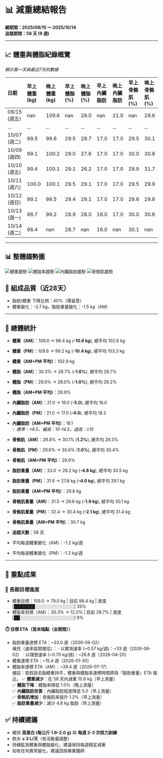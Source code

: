 # 📊 減重總結報告

**總期間：2025/08/15 ～ 2025/10/14**  
**追蹤期間：58 天 (9 週)**  

---

## 📈 體重與體脂紀錄概覽

*顯示第一天與最近7天的數據*

| 日期         | 早上體重 (kg)   | 晚上體重 (kg)   | 早上體脂 (%)   | 晚上體脂 (%)   | 早上內臟脂肪   | 晚上內臟脂肪   | 早上骨骼肌 (%)   | 晚上骨骼肌 (%)   |
|:-------------|:----------------|:----------------|:---------------|:---------------|:---------------|:---------------|:-----------------|:-----------------|
| 08/15 (週五) | nan             | 109.6           | nan            | 29.0           | nan            | 21.0           | nan              | 29.6             |
| ...          | ...             | ...             | ...            | ...            | ...            | ...            | ...              | ...              |
| 10/07 (週二) | 99.5            | 99.6            | 29.5           | 28.7           | 17.0           | 17.0           | 29.5             | 30.1             |
| 10/09 (週四) | 99.1            | 100.2           | 29.0           | 27.6           | 17.0           | 17.0           | 30.0             | 30.8             |
| 10/10 (週五) | 99.4            | 100.1           | 29.1           | 26.2           | 17.0           | 17.0           | 29.9             | 31.7             |
| 10/11 (週六) | 100.0           | 100.1           | 29.5           | 29.1           | 17.0           | 17.0           | 29.5             | 29.9             |
| 10/12 (週日) | 99.1            | 99.5            | 29.4           | 29.1           | 17.0           | 17.0           | 29.6             | 29.8             |
| 10/13 (週一) | 98.7            | 99.2            | 28.9           | 28.0           | 16.0           | 17.0           | 30.0             | 30.6             |
| 10/14 (週二) | 98.4            | nan             | 28.7           | nan            | 16.0           | nan            | 30.1             | nan              |

---

## 📊 整體趨勢圖

![體重趨勢](summary_weight_trend.png)
![體脂率趨勢](summary_bodyfat_trend.png)
![內臟脂肪趨勢](summary_visceral_fat_trend.png)
![骨骼肌趨勢](summary_muscle_trend.png)

## 🧪 組成品質（近28天）

- 脂肪/體重 下降比例：40%（需留意）  
- 體重變化：-3.7 kg，脂肪重量變化：-1.5 kg（AM）  

---

## 📌 總體統計

- **體重（AM）**：109.0 → 98.4 kg  (**-10.6 kg**), 總平均 102.6 kg  
- **體重（PM）**：109.6 → 99.2 kg  (**-10.4 kg**), 總平均 103.3 kg  
- **體重（AM+PM 平均）**：102.9 kg  

- **體脂（AM）**：30.3% → 28.7%  (**-1.6%**), 總平均 29.7%  
- **體脂（PM）**：29.0% → 28.0%  (**-1.0%**), 總平均 28.2%  
- **體脂（AM+PM 平均）**：28.9%  

- **內臟脂肪（AM）**：21.0 → 16.0  (**-5.0**), 總平均 18.0  
- **內臟脂肪（PM）**：21.0 → 17.0  (**-4.0**), 總平均 18.2  
- **內臟脂肪（AM+PM 平均）**：18.1  
  💡 *標準：≤9.5，偏高：10-14.5，過高：≥15*  

- **骨骼肌（AM）**：28.9% → 30.1%  (**1.2%**), 總平均 29.3%  
- **骨骼肌（PM）**：29.6% → 30.6%  (**1.0%**), 總平均 30.4%  
- **骨骼肌（AM+PM 平均）**：29.9%  

- **脂肪重量（AM）**：33.0 → 28.2 kg  (**-4.8 kg**), 總平均 30.5 kg  
- **脂肪重量（PM）**：31.8 → 27.8 kg  (**-4.0 kg**), 總平均 29.1 kg  
- **脂肪重量（AM+PM 平均）**：29.8 kg  

- **骨骼肌重量（AM）**：31.5 → 29.6 kg  (**-1.9 kg**), 總平均 30.1 kg  
- **骨骼肌重量（PM）**：32.4 → 30.4 kg  (**-2.1 kg**), 總平均 31.4 kg  
- **骨骼肌重量（AM+PM 平均）**：30.7 kg  

- **追蹤天數**：58 天  
- 平均每週體重變化（AM）：-1.2 kg/週  
- 平均每週體重變化（PM）：-1.2 kg/週

---

## 🎯 重點成果

### 🎯 長期目標進度
- 體重目標：109.0 → 79.0 kg  | 目前 98.4 kg  | 進度 [███████░░░░░░░░░░░░░] 35%  
- 體脂率目標（AM）：30.3% → 12.0%  | 目前 28.7%  | 進度 [██░░░░░░░░░░░░░░░░░░] 9%  

#### ⏱️ 目標 ETA（首末端點（全期間））
- 脂肪重量達標 ETA：~33.0 週（2026-06-02）  
  補充（速率區間推估）：
  · 以實測速率 (~0.57 kg/週)：~33 週（2026-06-02）
  · 以理想速率 (~0.70 kg/週)：~26.8 週（2026-04-20）
- 體重達標 ETA：~15.4 週（2026-01-30）  
- 體脂率達標 ETA（AM）：~39.4 週（2026-07-17）  
  備註：若假設去脂體重持平，體重與體脂率達標時間將與『脂肪重量』ETA 接近。
✅ **體重減少**：在 58 天內減重 10.6 kg（早上測量）  
✅ **體脂下降**：體脂率降低 1.0%（晚上測量）  
✅ **內臟脂肪改善**：內臟脂肪程度降低 5.0（早上測量）  
✅ **骨骼肌增加**：骨骼肌率提升 1.2%（早上測量）  
✅ **脂肪重量減少**：減少 4.8 kg 脂肪（早上測量）  

## ✅ 持續建議
- 維持 **高蛋白 (每公斤 1.6–2.0 g)** 與 **每週 2–3 次阻力訓練**  
- 飲水 **≥ 3 L/天**（依活動量調整）  
- 持續監測體重與體脂變化，建議保持每週穩定減重  
- 如有任何異常變化，建議諮詢專業醫師  
